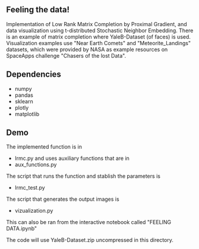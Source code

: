 ## Feeling the data!
Implementation of Low Rank Matrix Completion by Proximal Gradient,
and data visualization using t-distributed Stochastic Neighbor Embedding.
There is an example of matrix completion where YaleB-Dataset (of faces) is used.
Visualization examples use "Near Earth Comets" and "Meteorite_Landings" datasets,
which were provided by NASA as example resources on SpaceApps challenge "Chasers of the lost Data".


## Dependencies

* numpy
* pandas
* sklearn
* plotly
* matplotlib

## Demo


The implemented function is in
- lrmc.py
and uses auxiliary functions that are in
- aux_functions.py

The script that runs the function and stablish the parameters is
- lrmc_test.py  

The script that generates the output images is
- vizualization.py

This can also be ran from the interactive notebook called "FEELING DATA.ipynb"

The code will use YaleB-Dataset.zip uncompressed in this directory.


